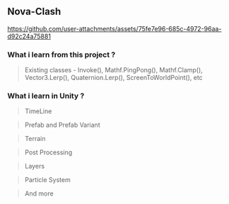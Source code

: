 ## Nova-Clash
 
https://github.com/user-attachments/assets/75fe7e96-685c-4972-96aa-d92c24a75881

### What i learn from this project ?

> Existing classes - Invoke(), Mathf.PingPong(), Mathf.Clamp(), Vector3.Lerp(), Quaternion.Lerp(), ScreenToWorldPoint(), etc <br/>

### What i learn in Unity ?
 
> TimeLine <br/>

> Prefab and Prefab Variant <br/>

> Terrain <br/>

> Post Processing<br/>

> Layers <br/>

> Particle System <br/>

> And more <br/>
